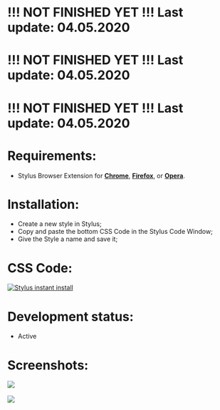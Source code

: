 # !!! NOT FINISHED YET !!! Last update: 04.05.2020
# !!! NOT FINISHED YET !!! Last update: 04.05.2020
# !!! NOT FINISHED YET !!! Last update: 04.05.2020

# Requirements:
 - Stylus Browser Extension for [**Chrome**](https://chrome.google.com/webstore/detail/stylus/clngdbkpkpeebahjckkjfobafhncgmne), [**Firefox**](https://addons.mozilla.org/en-US/firefox/addon/styl-us/), or [**Opera**](https://addons.opera.com/en/extensions/details/stylus/).

# Installation:
 - Create a new style in Stylus;
 - Copy and paste the bottom CSS Code in the Stylus Code Window;
 - Give the Style a name and save it;

# CSS Code:
[![Stylus instant install](https://img.shields.io/badge/eiszeit%20manager-%20Dark-282828.svg?style=popout&logoColor=29FDFD&labelColor=606060&logo=Stylus)](https://raw.githubusercontent.com/MadameSolette/Stylus/master/eiszeit-manager.de/dark.css)

# Development status:
 - Active

# Screenshots:
<image src="https://raw.githubusercontent.com/MadameSolette/Stylus/master/eiszeit-manager.de/images/01.png"><br><br>
<image src="https://raw.githubusercontent.com/MadameSolette/Stylus/master/eiszeit-manager.de/images/02.png"><br><br>
